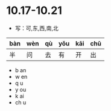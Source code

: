 # 10.17-10.21

- 写：可,东,西,南,北

| bàn | wèn | qù  | yǒu | kāi | chū |
| --- | --- | --- | --- | --- | --- |
| 半  | 问  | 去  | 有  | 开  | 出  |

- b an
- w en
- q u
- y ou
- k ai
- ch u
